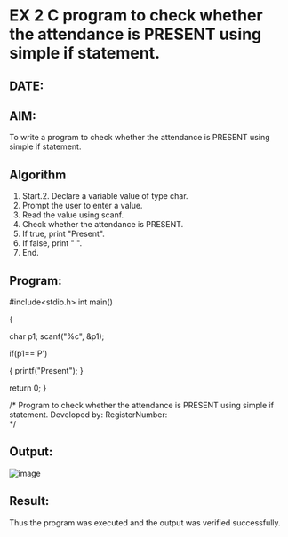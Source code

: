# EX 2 C program to check whether the attendance is PRESENT using simple if statement.
## DATE:
## AIM:
To write a program to check whether the attendance is PRESENT using simple if statement.

## Algorithm
1. Start.2. Declare a variable value of type char.
3. Prompt the user to enter a value.
4. Read the value using scanf.
5. Check whether the attendance is PRESENT.
6. If true, print "Present".
7. If false, print " ".
8. End.   

## Program:
 #include<stdio.h>
 int main()
 
{
 
 char p1;
 scanf("%c", &p1);
 
 if(p1=='P')
 
 {
 printf("Present");
 }
 
 return 0;
}


/*
Program to check whether the attendance is PRESENT using simple if statement.
Developed by: 
RegisterNumber:  
*/


## Output:
![image](https://github.com/user-attachments/assets/559ae14e-1658-4595-ba83-b663bde0fd1a)



## Result:
Thus the program was executed and the output was verified successfully.

